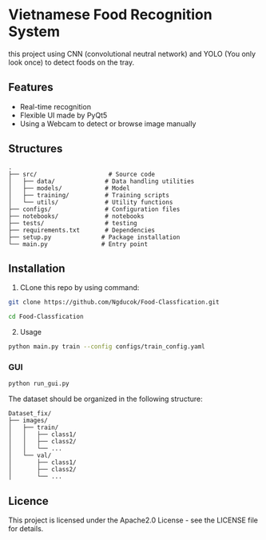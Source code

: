 # Vietnamese Food Recognition System

this project using CNN (convolutional neutral network) and YOLO (You only look once) to detect foods on the tray.

## Features

- Real-time recognition
- Flexible UI made by PyQt5
- Using a Webcam to detect or browse image manually

## Structures

```
.
├── src/                    # Source code
│   ├── data/              # Data handling utilities
│   ├── models/            # Model 
│   ├── training/          # Training scripts
│   └── utils/             # Utility functions
├── configs/               # Configuration files
├── notebooks/             # notebooks
├── tests/                 # testing
├── requirements.txt       # Dependencies
├── setup.py              # Package installation
└── main.py               # Entry point
```

## Installation

1. CLone this repo by using command:

```bash
git clone https://github.com/Ngducok/Food-Classfication.git

cd Food-Classfication
```

2. Usage 

```bash
python main.py train --config configs/train_config.yaml
```

### GUI

```bash
python run_gui.py
```

The dataset should be organized in the following structure:
```
Dataset_fix/
├── images/
│   ├── train/
│   │   ├── class1/
│   │   ├── class2/
│   │   └── ...
│   └── val/
│       ├── class1/
│       ├── class2/
│       └── ...
```

## Licence
This project is licensed under the Apache2.0 License - see the LICENSE file for details.